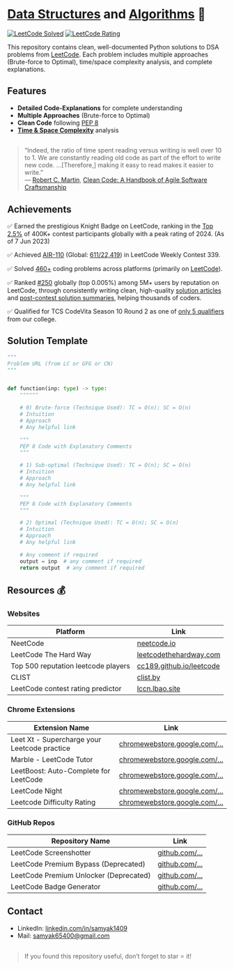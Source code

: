 # [Data Structures](https://en.wikipedia.org/wiki/Data_structure) and [Algorithms](https://en.wikipedia.org/wiki/Algorithm) 🚀

[![LeetCode Solved](https://img.shields.io/badge/dynamic/json?style=for-the-badge&labelColor=black&color=%23ffa116&label=Solved&query=solvedOverTotal&url=https%3A%2F%2Fleetcode-badge.vercel.app%2Fapi%2Fusers%2Fsamyak1409&logo=leetcode&logoColor=yellow)](https://leetcode.com/samyak1409)
[![LeetCode Rating](https://img.shields.io/badge/dynamic/json?style=for-the-badge&labelColor=black&color=%23ffa116&label=Rating&query=ratingQuantile&url=https%3A%2F%2Fleetcode-badge.vercel.app%2Fapi%2Fusers%2Fsamyak1409&logo=leetcode&logoColor=yellow)](https://leetcode.com/samyak1409)

This repository contains clean, well-documented Python solutions to DSA problems from [LeetCode](https://leetcode.com).
Each problem includes multiple approaches (Brute-force to Optimal), time/space complexity analysis, and complete explanations.



## Features

- **Detailed Code-Explanations** for complete understanding
- **Multiple Approaches** (Brute-force to Optimal)
- **Clean Code** following [PEP 8](https://www.python.org/dev/peps/pep-0008)
- **[Time & Space Complexity](https://en.wikipedia.org/wiki/Computational_complexity)** analysis



## 

> “Indeed, the ratio of time spent reading versus writing is well over 10 to 1. We are constantly reading old code as part of the effort to write new code. ...[Therefore,] making it easy to read makes it easier to write.” <br> ― [Robert C. Martin](https://en.wikipedia.org/wiki/Robert_C._Martin), [Clean Code: A Handbook of Agile Software Craftsmanship](https://www.goodreads.com/work/quotes/3779106-clean-code-a-handbook-of-agile-software-craftsmanship-robert-c-martin#:~:text=%E2%80%9CIndeed%2C%20the%20ratio%20of%20time%20spent%20reading%20versus%20writing%20is%20well%20over%2010%20to%201.%20We%20are%20constantly%20reading%20old%20code%20as%20part%20of%20the%20effort%20to%20write%20new%20code.%20...%5BTherefore%2C%5D%20making%20it%20easy%20to%20read%20makes%20it%20easier%20to%20write.%E2%80%9D%0A%E2%80%95%20Robert%20C.%20Martin%2C%20Clean%20Code%3A%20A%20Handbook%20of%20Agile%20Software%20Craftsmanship)



## Achievements

✅ Earned the prestigious Knight Badge on LeetCode, ranking in the [Top 2.5%](https://drive.google.com/file/d/1cZrbkn8Ku-fQ7YSBohv9IhzXRCRe2fF3/view) of 400K+ contest participants globally with a peak rating of 2024. (As of 7 Jun 2023)

✅ Achieved [AIR-110](https://drive.google.com/file/d/11wbs69cPwZOCL9-we_XPSt5Ug9M0tyX2/view) (Global: [611/22,419](https://drive.google.com/file/d/1zxCmwxQPLZfB9-e1WRGkk2Ty_Wf16Hwl/view)) in LeetCode Weekly Contest 339.

✅ Solved [460+](#) coding problems across platforms (primarily on [LeetCode](https://leetcode.com/samyak1409)).

✅ Ranked [#250](https://cc189.github.io/leetcode#:~:text=samyak1409) globally (top 0.005%) among 5M+ users by reputation on LeetCode, through consistently writing clean, high-quality [solution articles](https://leetcode.com/problems/minimum-operations-to-reduce-an-integer-to-0/solutions/3204095/easiest-solution-better-than-the-most-voted-one-explained) and [post-contest solution summaries](https://leetcode.com/discuss/post/6777022/biweekly-contest-157-by-leetcode-o0be/comments/3005227), helping thousands of coders.

✅ Qualified for TCS CodeVita Season 10 Round 2 as one of [only 5 qualifiers](https://drive.google.com/file/d/1UFzsC1Oj9zPjIB8_JBrB4q0yjBz4Vnff/view) from our college.



## Solution Template

```py
"""
Problem URL (from LC or GFG or CN)
"""


def function(inp: type) -> type:
    """"""

    # 0) Brute-force (Technique Used): TC = O(n); SC = O(n)
    # Intuition
    # Approach
    # Any helpful link

    """
    PEP 8 Code with Explanatory Comments
    """

    # 1) Sub-optimal (Technique Used): TC = O(n); SC = O(n)
    # Intuition
    # Approach
    # Any helpful link

    """
    PEP 8 Code with Explanatory Comments
    """

    # 2) Optimal (Technique Used): TC = O(n); SC = O(n)
    # Intuition
    # Approach
    # Any helpful link

    # Any comment if required
    output = inp  # any comment if required
    return output  # any comment if required
```



## Resources 💰

### Websites

| Platform                            | Link                                                         |
| ----------------------------------- | ------------------------------------------------------------ |
| NeetCode                            | [neetcode.io](https://neetcode.io)                           |
| LeetCode The Hard Way               | [leetcodethehardway.com](https://leetcodethehardway.com)     |
| Top 500 reputation leetcode players | [cc189.github.io/leetcode](https://cc189.github.io/leetcode) |
| CLIST                               | [clist.by](https://clist.by)                                 |
| LeetCode contest rating predictor   | [lccn.lbao.site](https://lccn.lbao.site)                     |

### Chrome Extensions

| Extension Name                               | Link                                                                                                                                 |
| -------------------------------------------- | ------------------------------------------------------------------------------------------------------------------------------------ |
| Leet Xt - Supercharge your Leetcode practice | [chromewebstore.google.com/...](https://chromewebstore.google.com/detail/leet-xt-supercharge-your/dlahgjgaomjgkknpcbkhjpapcflphgle)  |
| Marble - LeetCode Tutor                      | [chromewebstore.google.com/...](https://chromewebstore.google.com/detail/marble-leetcode-tutor/mpjcipoidkmiiebdbdfknmpncmnpoboe)     |
| LeetBoost: Auto-Complete for LeetCode        | [chromewebstore.google.com/...](https://chromewebstore.google.com/detail/leetboost-auto-complete-f/lhkinkoeooofohpldbihfojpkhlfofig) |
| LeetCode Night                               | [chromewebstore.google.com/...](https://chromewebstore.google.com/detail/leetcode-night/aaokgipfeeeciodnffigjfiafledhcii)            |
| Leetcode Difficulty Rating                   | [chromewebstore.google.com/...](https://chromewebstore.google.com/detail/leetcode-difficulty-ratin/hedijgjklbddpidomdhhngflipnibhca) |

### GitHub Repos

| Repository Name                        | Link                                                                      |
| -------------------------------------- | ------------------------------------------------------------------------- |
| LeetCode Screenshotter                 | [github.com/...](https://github.com/akhilkammila/leetcode-screenshotter)  |
| LeetCode Premium Bypass (Deprecated)   | [github.com/...](https://github.com/31b4/Leetcode-Premium-Bypass)         |
| LeetCode Premium Unlocker (Deprecated) | [github.com/...](https://github.com/Edwardsoen/Leetcode-Premium-Unlocker) |
| LeetCode Badge Generator               | [github.com/...](https://github.com/cascandaliato/leetcode-badge)         |



## Contact

- LinkedIn: [linkedin.com/in/samyak1409](https://linkedin.com/in/samyak1409)
- Mail: [samyak65400@gmail.com](mailto:samyak65400@gmail.com)



## 

> If you found this repository useful, don’t forget to star ⭐ it!
